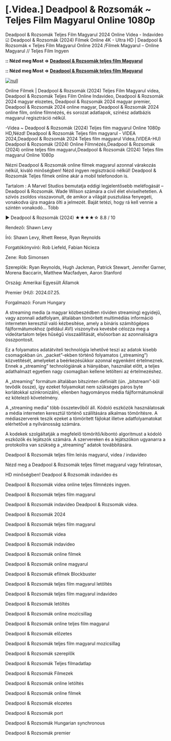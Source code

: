 # [.Videa.] Deadpool & Rozsomák ~ Teljes Film Magyarul Online 1080p

Deadpool & Rozsomák Teljes Film Magyarul 2024 Online Videa - Indavideo ☑ Deadpool & Rozsomák (2024) Filmek Online 4K - Ultra HD | Deadpool & Rozsomák « Teljes Film Magyarul Online 2024 /Filmek Magyarul – Online Magyarul // Teljes Film Ingyen

**:: Nézd meg Most => [Deadpool & Rozsomák teljes film Magyarul](https://t.co/QhCeUK7hvN)**

**:: Nézd meg Most => [Deadpool & Rozsomák teljes film Magyarul](https://t.co/QhCeUK7hvN)**

[![null](https://static.wixstatic.com/media/855a25_043b5abeb4ae4d35ac003198e7fe56ed~mv2.gif)](https://t.co/QhCeUK7hvN)

Online Filmek | Deadpool & Rozsomák (2024) Teljes Film Magyarul videa, Deadpool & Rozsomák Teljes Film Online Indavideo, Deadpool & Rozsomák 2024 magyar elozetes, Deadpool & Rozsomák 2024 magyar premier, Deadpool & Rozsomák 2024 online magyar, Deadpool & Rozsomák 2024 online film, online filmnézés, és sorozat adatlapok, színész adatbázis magyarul regisztráció nélkül.

-Videa ~ Deadpool & Rozsomák (2024) Teljes film magyarul Online 1080p HD,Nézd! Deadpool & Rozsomák Teljes film magyarul - VIDEA 2024,Deadpool & Rozsomák 2024 Teljes film magyarul Videa,(VIDEA-HU) Deadpool & Rozsomák (2024) Online Filmnézés,Deadpool & Rozsomák (2024) online teljes film magyarul,Deadpool & Rozsomák (2024) Teljes film magyarul Online 1080p

Nézni Deadpool & Rozsomák online filmek magyarul azonnal várakozás nélkül, kiváló minőségben! Nézd ingyen regisztráció nélkül! Deadpool & Rozsomák Teljes filmek online akár a mobil telefonodon is.

Tartalom : A Marvel Studios bemutatja eddigi legjelentősebb meléfogását – Deadpool & Rozsomák. Wade Wilson számára a civil élet elviselhetetlen. A szívós zsoldos visszavonult, de amikor a világát pusztulása fenyegeti, vonakodva újra magára ölti a jelmezét. Baját tetézi, hogy rá kell vennie a szintén vonakodó… Több

▶️ Deadpool & Rozsomák (2024) ★★★★☆ 8.8 / 10

Rendező: Shawn Levy

Író: Shawn Levy, Rhett Reese, Ryan Reynolds

Forgatókönyvíró: Rob Liefeld, Fabian Nicieza

Zene: Rob Simonsen

Szereplők: Ryan Reynolds, Hugh Jackman, Patrick Stewart, Jennifer Garner, Morena Baccarin, Matthew Macfadyen, Aaron Stanford

Ország: Amerikai Egyesült Államok

Premier (HU): 2024.07.25.

Forgalmazó: Forum Hungary

A streaming media (a magyar közbeszédben röviden streaming) egyidejű, vagy azonnali adatfolyam, általában tömörített multimédiás információ interneten keresztül való kézbesítése, amely a bináris számítógépes fájlformátumokhoz (például AVI) viszonyítva kevésbé célozza meg a videótartalom teljes hűségű visszaállítását, elsősorban az azonnaliságra összpontosít.

Ez a folyamatos adatátviteli technológia lehetővé teszi az adatok kisebb csomagokban ún. „packet”-ekben történő folyamatos („streaming”) közvetítését, amelyeket a beérkezésükkor azonnal egyenként értelmeznek. Ennek a „streaming” technológiának a hiányában, használat előtt, a teljes adathalmazt egyetlen nagy csomagban kellene letölteni az értelmezéshez.

A „streaming” formátum általában bitszinten definiált (ún. „bitstream”-ből tevődik össze), így ezeket folyamokat nem szükséges páros byte korlátokkal szinkronizálni, ellenben hagyományos média fájlformátumoknál ez kötelező követelmény.

A „streaming media” több összetevőből áll. Kódoló eszközök használatosak a média interneten keresztül történő szállítására alkalmas tömörítésre. A médiaszerverek teszik ezeket a tömörített fájlokat illetve adatfolyamatokat elérhetővé a nyilvánosság számára.

A kodekek szolgáltatják a megfelelő tömörítő/kibontó algoritmust a kódoló eszközök és lejátszók számára. A szervereken és a lejátszókon ugyanarra a protokollra van szükség a „streaming” adatok továbbítására.

Deadpool & Rozsomák teljes film leírás magyarul, videa / indavideo

Nézd meg a Deadpool & Rozsomák teljes filmet magyarul vagy feliratosan, 

HD minőségben! Deadpool & Rozsomák indavideo és 

Deadpool & Rozsomák videa online teljes filmnézés ingyen. 

Deadpool & Rozsomák teljes film magyarul 

Deadpool & Rozsomák indavideo Deadpool & Rozsomák videa.

Deadpool & Rozsomák 2024

Deadpool & Rozsomák teljes film magyarul

Deadpool & Rozsomák videa

Deadpool & Rozsomák indavideo

Deadpool & Rozsomák online filmek

Deadpool & Rozsomák online magyarul

Deadpool & Rozsomák efilmek Blockbuster

Deadpool & Rozsomák teljes film magyarul letöltés

Deadpool & Rozsomák teljes film magyarul indavideo

Deadpool & Rozsomák letöltés

Deadpool & Rozsomák online mozicsillag

Deadpool & Rozsomák online teljes film magyarul

Deadpool & Rozsomák előzetes

Deadpool & Rozsomák teljes film magyarul mozicsillag

Deadpool & Rozsomák szereplők

Deadpool & Rozsomák Teljes filmadatlap

Deadpool & Rozsomák Filmezek

Deadpool & Rozsomák online letöltés

Deadpool & Rozsomák online filmek

Deadpool & Rozsomák elozetes

Deadpool & Rozsomák port

Deadpool & Rozsomák Hungarian synchronous

Deadpool & Rozsomák premier
